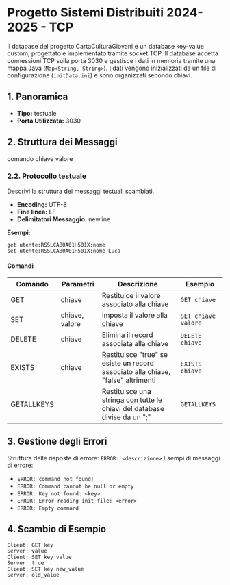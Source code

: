 # Progetto Sistemi Distribuiti 2024-2025 - TCP

Il database del progetto CartaCulturaGiovani è un database key-value custom, progettato e implementato tramite socket TCP. Il database accetta connessioni TCP sulla porta 3030 e gestisce i dati in memoria tramite una mappa Java (`Map<String, String>`). I dati vengono inizializzati da un file di configurazione (`initData.ini`) e sono organizzati secondo chiavi.

## 1. Panoramica

- **Tipo:** testuale  
- **Porta Utilizzata:** 3030  

## 2. Struttura dei Messaggi
comando chiave valore
### 2.2. Protocollo testuale

Descrivi la struttura dei messaggi testuali scambiati.

- **Encoding:** UTF-8
- **Fine linea:** LF
- **Delimitatori Messaggio:** newline

**Esempi:**
```
get utente:RSSLCA80A01H501X:nome
set utente:RSSLCA80A01H501X:nome Luca
```

#### Comandi

| Comando | Parametri         | Descrizione                                | Esempio                |
|---------|-------------------|--------------------------------------------|------------------------|
| GET     | chiave    | Restituice il valore associato alla chiave               | `GET chiave`   |
| SET     | chiave, valore           | Imposta il valore alla chiave | `SET chiave valore`      |
| DELETE    | chiave                  | Elimina il record associata alla chiave  | `DELETE chiave`                 |
| EXISTS    | chiave                   | Restituisce "true" se esiste un record associato alla chiave, "false" altrimenti  | `EXISTS chiave`                 |
| GETALLKEYS    |                   | Restituisce una stringa con tutte le chiavi del database divise da un ";" | `GETALLKEYS`                 |


## 3. Gestione degli Errori

Struttura delle risposte di errore: `ERROR: <descrizione>`
Esempi di messaggi di errore:
  - `ERROR: command not found!`
  - `ERROR: Command cannot be null or empty`
  - `ERROR: Key not found: <key>`
  - `ERROR: Error reading init file: <error>`
  - `ERROR: Empty command`


## 4. Scambio di Esempio

```
Client: GET key
Server: value
Client: SET key value
Server: true
Client: SET key new_value
Server: old_value
```